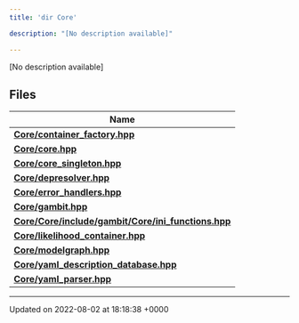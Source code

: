 ```yaml
---
title: 'dir Core'

description: "[No description available]"

---
```







[No description available]

## Files

| Name           |
| -------------- |
| **[Core/container_factory.hpp](/documentation/code/colliderbit_development/files/container__factory_8hpp/#file-container-factory.hpp)**  |
| **[Core/core.hpp](/documentation/code/colliderbit_development/files/core_8hpp/#file-core.hpp)**  |
| **[Core/core_singleton.hpp](/documentation/code/colliderbit_development/files/core__singleton_8hpp/#file-core-singleton.hpp)**  |
| **[Core/depresolver.hpp](/documentation/code/colliderbit_development/files/depresolver_8hpp/#file-depresolver.hpp)**  |
| **[Core/error_handlers.hpp](/documentation/code/colliderbit_development/files/error__handlers_8hpp/#file-error-handlers.hpp)**  |
| **[Core/gambit.hpp](/documentation/code/colliderbit_development/files/gambit_8hpp/#file-gambit.hpp)**  |
| **[Core/Core/include/gambit/Core/ini_functions.hpp](/documentation/code/colliderbit_development/files/core_2include_2gambit_2core_2ini__functions_8hpp/#file-core/include/gambit/core/ini-functions.hpp)**  |
| **[Core/likelihood_container.hpp](/documentation/code/colliderbit_development/files/likelihood__container_8hpp/#file-likelihood-container.hpp)**  |
| **[Core/modelgraph.hpp](/documentation/code/colliderbit_development/files/modelgraph_8hpp/#file-modelgraph.hpp)**  |
| **[Core/yaml_description_database.hpp](/documentation/code/colliderbit_development/files/yaml__description__database_8hpp/#file-yaml-description-database.hpp)**  |
| **[Core/yaml_parser.hpp](/documentation/code/colliderbit_development/files/yaml__parser_8hpp/#file-yaml-parser.hpp)**  |






-------------------------------

Updated on 2022-08-02 at 18:18:38 +0000
